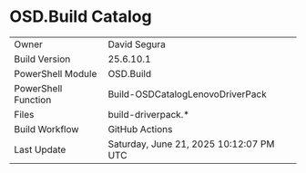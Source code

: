 ﻿# OSD.Build Catalog

| | |
|-|-|
| Owner | David Segura |
| Build Version | 25.6.10.1 |
| PowerShell Module | OSD.Build |
| PowerShell Function | Build-OSDCatalogLenovoDriverPack |
| Files | build-driverpack.* |
| Build Workflow | GitHub Actions |
| Last Update | Saturday, June 21, 2025 10:12:07 PM UTC |
